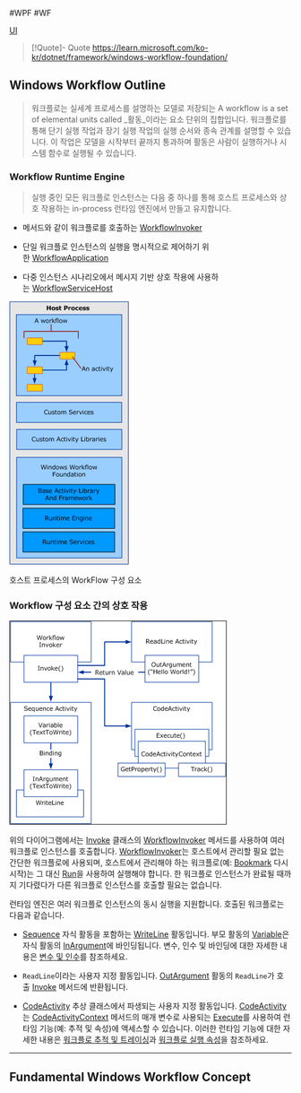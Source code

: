 #WPF #WF

[UI](../../UI.md)

> [!Quote]- Quote
> https://learn.microsoft.com/ko-kr/dotnet/framework/windows-workflow-foundation/

## Windows Workflow Outline
> 워크플로는 실세계 프로세스를 설명하는 모델로 저장되는 A workflow is a set of elemental units called _활동_이라는 요소 단위의 집합입니다. 워크플로를 통해 단기 실행 작업과 장기 실행 작업의 실행 순서와 종속 관계를 설명할 수 있습니다. 이 작업은 모델을 시작부터 끝까지 통과하며 활동은 사람이 실행하거나 시스템 함수로 실행될 수 있습니다.

### Workflow Runtime Engine
> 실행 중인 모든 워크플로 인스턴스는 다음 중 하나를 통해 호스트 프로세스와 상호 작용하는 in-process 런타임 엔진에서 만들고 유지합니다.

- 메서드와 같이 워크플로를 호출하는 [WorkflowInvoker](https://learn.microsoft.com/ko-kr/dotnet/api/system.activities.workflowinvoker)
    
- 단일 워크플로 인스턴스의 실행을 명시적으로 제어하기 위한 [WorkflowApplication](https://learn.microsoft.com/ko-kr/dotnet/api/system.activities.workflowapplication)
    
- 다중 인스턴스 시나리오에서 메시지 기반 상호 작용에 사용하는 [WorkflowServiceHost](https://learn.microsoft.com/ko-kr/dotnet/api/system.servicemodel.workflowservicehost)


![호스트 프로세스의 워크플로 구성 요소](attachments/Pasted%20image%2020240412223827.png)

호스트 프로세스의 WorkFlow 구성 요소

### Workflow 구성 요소 간의 상호 작용
![](attachments/Pasted%20image%2020240412224250.png)

위의 다이어그램에서는 [Invoke](https://learn.microsoft.com/ko-kr/dotnet/api/system.activities.workflowinvoker.invoke) 클래스의 [WorkflowInvoker](https://learn.microsoft.com/ko-kr/dotnet/api/system.activities.workflowinvoker) 메서드를 사용하여 여러 워크플로 인스턴스를 호출합니다.
[WorkflowInvoker](https://learn.microsoft.com/ko-kr/dotnet/api/system.activities.workflowinvoker)는 호스트에서 관리할 필요 없는 간단한 워크플로에 사용되며, 호스트에서 관리해야 하는 워크플로(예: [Bookmark](https://learn.microsoft.com/ko-kr/dotnet/api/system.activities.bookmark) 다시 시작)는 그 대신 [Run](https://learn.microsoft.com/ko-kr/dotnet/api/system.activities.workflowapplication.run)을 사용하여 실행해야 합니다.
한 워크플로 인스턴스가 완료될 때까지 기다렸다가 다른 워크플로 인스턴스를 호출할 필요는 없습니다.

런타임 엔진은 여러 워크플로 인스턴스의 동시 실행을 지원합니다. 호출된 워크플로는 다음과 같습니다.
- [Sequence](https://learn.microsoft.com/ko-kr/dotnet/api/system.activities.statements.sequence) 자식 활동을 포함하는 [WriteLine](https://learn.microsoft.com/ko-kr/dotnet/api/system.activities.statements.writeline) 활동입니다. 부모 활동의 [Variable](https://learn.microsoft.com/ko-kr/dotnet/api/system.activities.variable)은 자식 활동의 [InArgument](https://learn.microsoft.com/ko-kr/dotnet/api/system.activities.inargument)에 바인딩됩니다. 변수, 인수 및 바인딩에 대한 자세한 내용은 [변수 및 인수](https://learn.microsoft.com/ko-kr/dotnet/framework/windows-workflow-foundation/variables-and-arguments)를 참조하세요.
    
- `ReadLine`이라는 사용자 지정 활동입니다. [OutArgument](https://learn.microsoft.com/ko-kr/dotnet/api/system.activities.outargument) 활동의 `ReadLine`가 호출 [Invoke](https://learn.microsoft.com/ko-kr/dotnet/api/system.activities.workflowinvoker.invoke) 메서드에 반환됩니다.
    
- [CodeActivity](https://learn.microsoft.com/ko-kr/dotnet/api/system.activities.codeactivity) 추상 클래스에서 파생되는 사용자 지정 활동입니다. [CodeActivity](https://learn.microsoft.com/ko-kr/dotnet/api/system.activities.codeactivity)는 [CodeActivityContext](https://learn.microsoft.com/ko-kr/dotnet/api/system.activities.codeactivitycontext) 메서드의 매개 변수로 사용되는 [Execute](https://learn.microsoft.com/ko-kr/dotnet/api/system.activities.codeactivity.execute)를 사용하여 런타임 기능(예: 추적 및 속성)에 액세스할 수 있습니다. 이러한 런타임 기능에 대한 자세한 내용은 [워크플로 추적 및 트레이싱](https://learn.microsoft.com/ko-kr/dotnet/framework/windows-workflow-foundation/workflow-tracking-and-tracing)과 [워크플로 실행 속성](https://learn.microsoft.com/ko-kr/dotnet/framework/windows-workflow-foundation/workflow-execution-properties)을 참조하세요.

---
## Fundamental Windows Workflow Concept
